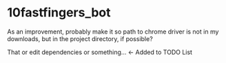 # 10fastfingers_bot

As an improvement, probably make it so path to chrome driver is not in my downloads, but in the project directory, if possible? 

That or edit dependencies or something... <- Added to TODO List 
